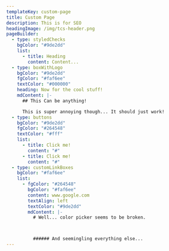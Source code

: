 ```yaml
---
templateKey: custom-page
title: Custom Page
description: This is for SEO
headingImage: /img/tcs-header.png
pageBuilder:
  - type: styledChecks
    bgColor: "#9de2dd"
    list:
      - title: Heading
        content: Content...
  - type: boxWithLogo
    bgColor: "#9de2dd"
    fgColor: "#faf6ee"
    textColor: "#000000"
    heading: Now for the cool stuff!
    mdContent: |-
      ## This Can be anything!

      This is super annoying though... It should just work!
  - type: buttons
    bgColor: "#9de2dd"
    fgColor: "#264548"
    textColor: "#fff"
    list:
      - title: Click me!
        content: "#"
      - title: Click me!
        content: "#"
  - type: customLinkBoxes
    bgColor: "#faf6ee"
    list:
      - fgColor: "#264548"
        bgColor: "#faf6ee"
        content: www.google.com
        textAlign: left
        textColor: "#9de2dd"
        mdContent: |-
          # Well... color picker seems to be broken.



          ###### And seemingling everything else...
---
```

